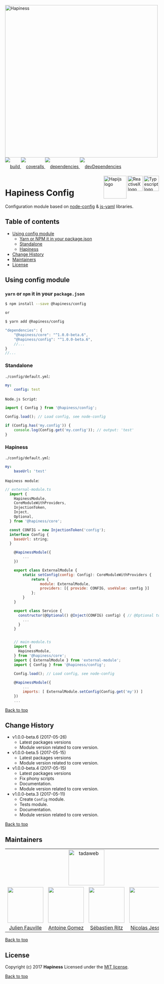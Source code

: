 <img src="http://bit.ly/2mxmKKI" width="500" alt="Hapiness" />

<div style="margin-bottom:20px;">
<div style="line-height:60px">
    <a href="https://travis-ci.org/hapinessjs/config.svg?branch=master">
        <img src="https://travis-ci.org/hapinessjs/config.svg?branch=master" alt="build" />
    </a>
    <a href="https://coveralls.io/github/hapinessjs/config?branch=master">
        <img src="https://coveralls.io/repos/github/hapinessjs/config/badge.svg?branch=master" alt="coveralls" />
    </a>
    <a href="https://david-dm.org/hapinessjs/config">
        <img src="https://david-dm.org/hapinessjs/config.svg" alt="dependencies" />
    </a>
    <a href="https://david-dm.org/hapinessjs/config?type=dev">
        <img src="https://david-dm.org/hapinessjs/config/dev-status.svg" alt="devDependencies" />
    </a>
</div>
<div>
    <a href="https://www.typescriptlang.org/docs/tutorial.html">
        <img src="https://cdn-images-1.medium.com/max/800/1*8lKzkDJVWuVbqumysxMRYw.png"
             align="right" alt="Typescript logo" width="50" height="50" style="border:none;" />
    </a>
    <a href="http://reactivex.io/rxjs">
        <img src="http://reactivex.io/assets/Rx_Logo_S.png"
             align="right" alt="ReactiveX logo" width="50" height="50" style="border:none;" />
    </a>
    <a href="http://hapijs.com">
        <img src="http://bit.ly/2lYPYPw"
             align="right" alt="Hapijs logo" width="75" style="border:none;" />
    </a>
</div>
</div>

# Hapiness Config

Configuration module based on [node-config](https://github.com/lorenwest/node-config) & [js-yaml](https://github.com/nodeca/js-yaml) libraries.

## Table of contents

* [Using config module](#using-config-module)
    * [Yarn or NPM it in your package.json](#yarn-or-npm-it-in-your-packagejson)
    * [Standalone](#standalone)
    * [Hapiness](#hapiness)
* [Change History](#change-history)
* [Maintainers](#maintainers)
* [License](#license)

## Using config module

### `yarn` or `npm` it in your `package.json`

```bash
$ npm install --save @hapiness/config

or

$ yarn add @hapiness/config
```

```javascript
"dependencies": {
    "@hapiness/core": "^1.0.0-beta.6",
    "@hapiness/config": "^1.0.0-beta.6",
    //...
}
//...
```

### Standalone

`./config/default.yml`:

```yaml
my:
    config: test
```


`Node.js Script`:

```javascript
import { Config } from '@hapiness/config';

Config.load(); // Load config, see node-config

if (Config.has('my.config')) {
    console.log(Config.get('my.config')); // output: 'test'
}
```

### Hapiness

`./config/default.yml`:

```yaml
my:
    baseUrl: 'test'
```

`Hapiness module`:

```javascript
// external-module.ts
  import {
    HapinessModule,
    CoreModuleWithProviders,
    InjectionToken,
    Inject,
    Optional,
  } from '@hapiness/core';

  const CONFIG = new InjectionToken('config');
  interface Config {
    baseUrl: string;
  }

    @HapinessModule({
        ...
    })

    export class ExternalModule {
        static setConfig(config: Config): CoreModuleWithProviders {
            return {
                module: ExternalModule,
                providers: [{ provide: CONFIG, useValue: config }]
            };
        }
    }

    export class Service {
      constructor(@Optional() @Inject(CONFIG) config) { // @Optional to not throw errors if config is not passed
        ...
      }
    }
```

```javascript

    // main-module.ts
    import {
      HapinessModule,
    } from '@hapiness/core';
    import { ExternalModule } from 'external-module';
    import { Config } from '@hapiness/config';
    
    Config.load(); // Load config, see node-config

    @HapinessModule({
        ...
        imports: [ ExternalModule.setConfig(Config.get('my')) ]
    })
    ...
```
    
[Back to top](#table-of-contents)

## Change History

* v1.0.0-beta.6 (2017-05-26)
    * Latest packages versions
    * Module version related to core version.
* v1.0.0-beta.5 (2017-05-15)
    * Latest packages versions
    * Module version related to core version.
* v1.0.0-beta.4 (2017-05-15)
    * Latest packages versions
    * Fix phony scripts
    * Documentation.
    * Module version related to core version.
* v1.0.0-beta.3 (2017-05-11)
    * Create `Config` module.
    * Tests module.
    * Documentation.
    * Module version related to core version.
    
[Back to top](#table-of-contents)

## Maintainers

<table>
    <tr>
        <td colspan="4" align="center"><a href="https://www.tadaweb.com"><img src="https://tadaweb.com/images/tadaweb/logo.png" width="117" alt="tadaweb" /></a></td>
    </tr>
    <tr>
        <td align="center"><a href="https://github.com/Juneil"><img src="https://avatars3.githubusercontent.com/u/6546204?v=3&s=117" width="117"/></a></td>
        <td align="center"><a href="https://github.com/antoinegomez"><img src="https://avatars3.githubusercontent.com/u/997028?v=3&s=117" width="117"/></a></td>
        <td align="center"><a href="https://github.com/srz09"><img src="https://avatars3.githubusercontent.com/u/6841511?v=3&s=117" width="117"/></a></td>
        <td align="center"><a href="https://github.com/njl07"><img src="https://avatars3.githubusercontent.com/u/1673977?v=3&s=117" width="117"/></a></td>
    </tr>
    <tr>
        <td align="center"><a href="https://github.com/Juneil">Julien Fauville</a></td>
        <td align="center"><a href="https://github.com/antoinegomez">Antoine Gomez</a></td>
        <td align="center"><a href="https://github.com/srz09">Sébastien Ritz</a></td>
        <td align="center"><a href="https://github.com/njl07">Nicolas Jessel</a></td>
    </tr>
</table>

[Back to top](#table-of-contents)

## License

Copyright (c) 2017 **Hapiness** Licensed under the [MIT license](https://github.com/hapinessjs/config/blob/master/LICENSE.md).

[Back to top](#table-of-contents)